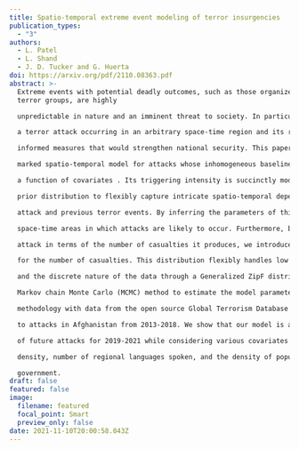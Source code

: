 ```yaml
---
title: Spatio-temporal extreme event modeling of terror insurgencies
publication_types:
  - "3"
authors:
  - L. Patel
  - L. Shand
  - J. D. Tucker and G. Huerta
doi: https://arxiv.org/pdf/2110.08363.pdf
abstract: >-
  Extreme events with potential deadly outcomes, such as those organized by
  terror groups, are highly

  unpredictable in nature and an imminent threat to society. In particular, quantifying the likelihood of

  a terror attack occurring in an arbitrary space-time region and its relative societal risk, would facilitate

  informed measures that would strengthen national security. This paper introduces a novel self-exciting

  marked spatio-temporal model for attacks whose inhomogeneous baseline intensity is written as

  a function of covariates . Its triggering intensity is succinctly modeled with a Gaussian Process

  prior distribution to flexibly capture intricate spatio-temporal dependencies between an arbitrary

  attack and previous terror events. By inferring the parameters of this model, we highlight specific

  space-time areas in which attacks are likely to occur. Furthermore, by measuring the outcome of an

  attack in terms of the number of casualties it produces, we introduce a novel mixture distribution

  for the number of casualties. This distribution flexibly handles low and high number of casualties

  and the discrete nature of the data through a Generalized ZipF distribution. We rely on a customized

  Markov chain Monte Carlo (MCMC) method to estimate the model parameters. We illustrate the

  methodology with data from the open source Global Terrorism Database (GTD) that correspond

  to attacks in Afghanistan from 2013-2018. We show that our model is able to predict the intensity

  of future attacks for 2019-2021 while considering various covariates of interest such as population

  density, number of regional languages spoken, and the density of population supporting the opposing

  government.
draft: false
featured: false
image:
  filename: featured
  focal_point: Smart
  preview_only: false
date: 2021-11-10T20:00:58.043Z
---
```

